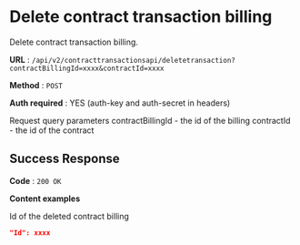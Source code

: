 # Delete contract transaction billing

Delete contract transaction billing.

**URL** : `/api/v2/contracttransactionsapi/deletetransaction?contractBillingId=xxxx&contractId=xxxx`

**Method** : `POST`

**Auth required** : YES (auth-key and auth-secret in headers)

Request query parameters
contractBillingId - the id of the billing
contractId - the id of the contract

## Success Response

**Code** : `200 OK`

**Content examples**

Id of the deleted contract billing

```json
"Id": xxxx
```
